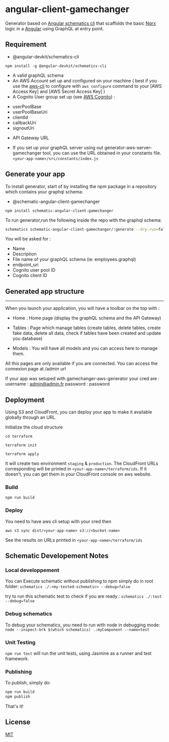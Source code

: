 # angular-client-gamechanger

Generator based on [Angular schematics cli](https://github.com/angular/angular-cli/blob/HEAD/packages/angular_devkit/schematics/README.md) that scaffolds the basic [Ngrx](https://ngrx.io/) logic in a [Angular](https://angular.io/) using GraphQL at entry point.

## Requirement

- @angular-devkit/schematics-cli 
```
npm install -g @angular-devkit/schematics-cli
```
- A valid graphQL schema
- An AWS Account set up and configured on your machine ( best if you use the [aws-cli](https://docs.aws.amazon.com/cli/latest/userguide/cli-chap-install.html) to configure with `aws configure` command to your [AWS Access Key] and [AWS Secret Access Key] )
- A Cognito User group set up (see [AWS Cognito](https://docs.aws.amazon.com/cognito/latest/developerguide/cognito-user-pool-as-user-directory.html)) :
* userPoolBase 
* userPoolBaseUri 
* clientId 
* callbackUri 
* signoutUri 

- API Gateway URL
* If you set up your graphQL server using out generator-aws-server-gamechanger tool, you can use the URL obtained in your constants file.   
`<your-app-name>/src/constants/index.js`  


## Generate your app
 
To install generator, start of by installing the npm package in a repository which contains your graphql schema:

- @schematic-angular-client-gamechanger 
```
npm install schematic-angular-client-gamechanger
```


To run generator,run the following inside the repo with the graphql schema:

```bash
schematics schematic-angular-client-gamechanger/:generate --dry-run=false
```
You will be asked for :

- Name
- Description
- File name of your graphQL schema (ie: employees.graphql)
- endpoint_uri
- Cognito user pool ID
- Cognito client ID 

## Generated app structure
___
When you launch your application, you will have a toolbar on the top with :

* Home : Home page (display the graphQL schema and the API Gateway)

* Tables : Page which manage tables (create tables, delete tables, create fake data, delete all data, check if tables have been created and update you database)

* Models : You will have all models and you can access here to manage them.

All this pages are only available if you are connected. You can access the connexion page at <your-app>/admin url 

If your app was setuped with gamechanger-aws-generator your cred are :
username : admin@admin.fr 
password : password

## Deployment
Using S3 and CloudFront, you can deploy your app to make it available globally through an URL.

Initialize the cloud structure
````
cd terraform 
````
````
terraform init
````
````
terraform apply 
````
It will create two environment `staging` & `production`.
The CloudFront URLs corresponding will be printed in `<your-app-name>/terraform/ids`. If it doesn't, you can get them in your CloudFront console on aws website.  

### Build

````
npm run build
````
### Deploy

You need to have aws cli setup with your cred then 
````
aws s3 sync dist/<your-app-name> s3://<bucket-name>
````

See the results on URLs printed in `<your-app-name>/terraform/ids`

## Schematic Developement Notes 

### Local developpement

You can Execute schematic without publishing to npm simply do in root folder:
`schematics ./:<my-tested-schematic> --debug=false`

try to run this schematic test to check if you are ready :
`schematics ./:test --debug=false`

### Debug schematics

To debug your schematics, you need to run with node in debugging mode:
`node --inspect-brk $(which schematics) .:myComponent --name=test`

### Unit Testing

`npm run test` will run the unit tests, using Jasmine as a runner and test framework.

### Publishing

To publish, simply do:

```bash
npm run build
npm publish
```

That's it!

## License
[MIT](https://choosealicense.com/licenses/mit/)
